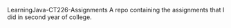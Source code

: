 LearningJava-CT226-Assignments
A repo containing the assignments that I did in second year of college.

